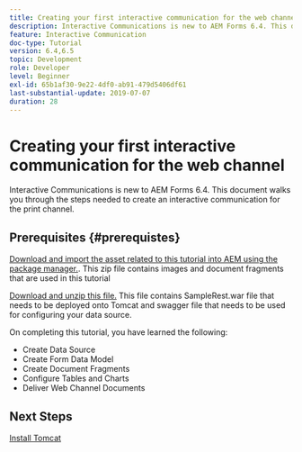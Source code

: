 ```yaml
---
title: Creating your first interactive communication for the web channel
description: Interactive Communications is new to AEM Forms 6.4. This document will walk you through the steps needed to create an interactive communication for the web channel.
feature: Interactive Communication
doc-type: Tutorial
version: 6.4,6.5
topic: Development
role: Developer
level: Beginner
exl-id: 65b1af30-9e22-4df0-ab91-479d5406df61
last-substantial-update: 2019-07-07
duration: 28
---
```

# Creating your first interactive communication for the web channel

Interactive Communications is new to AEM Forms 6.4. This document walks you through the steps needed to create an interactive communication for the print channel.

## Prerequisites {#prerequistes}

[Download and import the asset related to this tutorial into AEM using the package manager.](assets/gettingstartedassets.zip). This zip file contains images and document fragments that are used in this tutorial

[Download and unzip this file.](assets/warfileandswaggerfile.zip) This file contains SampleRest.war file that needs to be deployed onto Tomcat and swagger file that needs to be used for configuring your data source.

On completing this tutorial, you have learned the following:

* Create Data Source
* Create Form Data Model
* Create Document Fragments
* Configure Tables and Charts
* Deliver Web Channel Documents

## Next Steps

[Install Tomcat](./partone.md)
